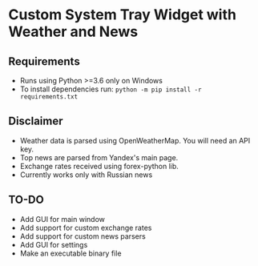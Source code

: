 # Custom System Tray Widget with Weather and News  
## Requirements  
* Runs using Python >=3.6 only on Windows  
* To install dependencies run: `python -m pip install -r requirements.txt`  
## Disclaimer  
* Weather data is parsed using OpenWeatherMap. You will need an API key.  
* Top news are parsed from Yandex's main page.  
* Exchange rates received using forex-python lib.
* Currently works only with Russian news
## TO-DO  
* Add GUI for main window  
* Add support for custom exchange rates  
* Add support for custom news parsers  
* Add GUI for settings  
* Make an executable binary file  